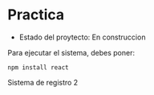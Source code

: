 <h1>Practica</h1>

- Estado del proytecto: En construccion

Para ejecutar el sistema, debes poner:


```npm install react```

Sistema de registro 2
